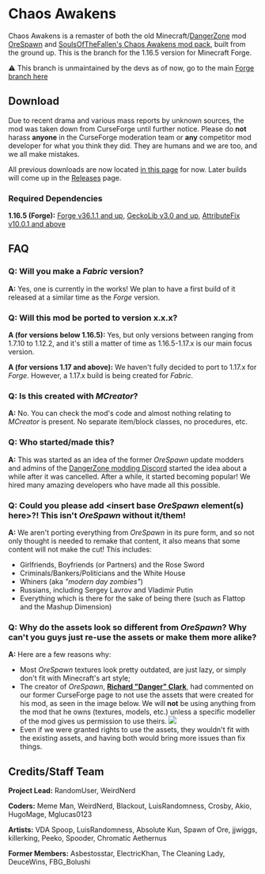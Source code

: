 # Chaos Awakens
Chaos Awakens is a remaster of both the old Minecraft/[DangerZone](http://dangerzonegame.net/) mod [OreSpawn](https://www.dangerzonegame.net/dz-21-mods.html) and [SoulsOfTheFallen's Chaos Awakens mod pack](https://web.archive.org/web/20180314164908/http://www.dangerzonegame.net/mods.html), built from the ground up. This is the branch for the 1.16.5 version for Minecraft Forge.


⚠️ This  branch is unmaintained by the devs as of now, go to the main [Forge branch here](https://github.com/ChaosAwakens/ChaosAwakens/tree/1.16.5-forge)


## Download
Due to recent drama and various mass reports by unknown sources, the mod was taken down from CurseForge until further notice. Please do **not** harass **anyone** in the CurseForge moderation team or **any** competitor mod developer for what you think they did. They are humans and we are too, and we all make mistakes.

All previous downloads are now located [in this page](https://invalid2.github.io/downloads.html) for now. Later builds will come up in the [Releases](https://github.com/Chaos-Awakens-Mod-Team/ChaosAwakens/releases/) page.

### Required Dependencies
**1.16.5 (Forge):** [Forge v36.1.1 and up](https://files.minecraftforge.net/net/minecraftforge/forge/index_1.16.5.html), [GeckoLib v3.0 and up](https://www.curseforge.com/minecraft/mc-mods/geckolib/files/all?filter-game-version=1738749986%3a70886), [AttributeFix v10.0.1 and above](https://www.curseforge.com/minecraft/mc-mods/attributefix/files/all?filter-game-version=1738749986%3a70886)

## FAQ
### Q: Will you make a *Fabric* version?
**A:** Yes, one is currently in the works! We plan to have a first build of it released at a similar time as the *Forge* version.

### Q: Will this mod be ported to version x.x.x?
**A (for versions below 1.16.5):** Yes, but only versions between ranging from 1.7.10 to 1.12.2, and it's still a matter of time as 1.16.5-1.17.x is our main focus version.

**A (for versions 1.17 and above):** We haven't fully decided to port to 1.17.x for *Forge*. However, a 1.17.x build is being created for *Fabric*.

### Q: Is this created with *MCreator*?
**A:** No. You can check the mod's code and almost nothing relating to *MCreator* is present. No separate item/block classes, no procedures, etc.

### Q: Who started/made this?
**A:** This was started as an idea of the former *OreSpawn* update modders and admins of the [DangerZone modding Discord](https://discord.gg/hs6FJEDtMd) started the idea about a while after it was cancelled. After a while, it started becoming popular! We hired many amazing developers who have made all this possible.

### Q: Could you please add \<insert base *OreSpawn* element(s) here\>?! This isn't *OreSpawn* without it/them!
**A:** We aren't porting everything from *OreSpawn* in its pure form, and so not only thought is needed to remake that content, it also means that some content will not make the cut! This includes:
- Girlfriends, Boyfriends (or Partners) and the Rose Sword
- Criminals/Bankers/Politicians and the White House
- Whiners (aka *"modern day zombies"*)
- Russians, including Sergey Lavrov and Vladimir Putin
- Everything which is there for the sake of being there (such as Flattop and the Mashup Dimension)

### Q: Why do the assets look so different from *OreSpawn*? Why can't you guys just re-use the assets or make them more alike?
**A:** Here are a few reasons why:
- Most *OreSpawn* textures look pretty outdated, are just lazy, or simply don't fit with Minecraft's art style;
- The creator of *OreSpawn*, [**Richard "Danger" Clark**](https://www.youtube.com/channel/UC_Tsf31uosncmWCICYO52Dw), had commented on our former CurseForge page to not use the assets that were created for his mod, as seen in the image below. We will **not** be using anything from the mod that he owns (textures, models, etc.) unless a specific modeller of the mod gives us permission to use theirs.
  ![](https://cdn.discordapp.com/attachments/836006424781914154/846513645580189706/unknown.png)
- Even if we were granted rights to use the assets, they wouldn't fit with the existing assets, and having both would bring more issues than fix things.

## Credits/Staff Team
**Project Lead:** RandomUser, WeirdNerd

**Coders:** Meme Man, WeirdNerd, Blackout, LuisRandomness, Crosby, Akio, HugoMage, Mglucas0123

**Artists:** VDA Spoop, LuisRandomness, Absolute Kun, Spawn of Ore, jjwiggs, killerking, Peeko, Spooder, Chromatic Aethernus

**Former Members:** Asbestosstar, ElectricKhan, The Cleaning Lady, DeuceWins, FBG_Bolushi
